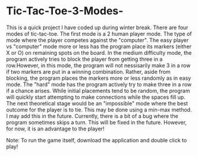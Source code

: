 # Tic-Tac-Toe-3-Modes-

This is a quick project I have coded up during winter break. There are four modes of tic-tac-toe. The first mode is a 2 human player mode. 
The type of mode where the player competes against the "computer". The easy player vs "computer" mode more or less has the program place
its markers (either X or O) on remaining spots on the board. In the medium difficulty mode, the program actively tries to block the player
from getting three in a row.However, in this mode, the program will not nessisarily make 3 in a row if two markers are put in a winning combination. 
Rather, aside from blocking, the program places the markers more or less randomly as in easy mode. The "hard" mode has the program actively try to make three in a row 
if a chance arises. While initial placements tend to be random, the program will quickly start attempting to make connections while the spaces fill up. 
The next theoretical stage would be an "impossible" mode where the best outcome for the player is to tie. This may be done using a min-max method. I may add this in the 
future. Currently, there is a bit of a bug where the program sometimes skips a turn. This will be fixed in the future. However, for now, it is an advantage to the player!

Note: To run the game itself, download the application and double click to play!

